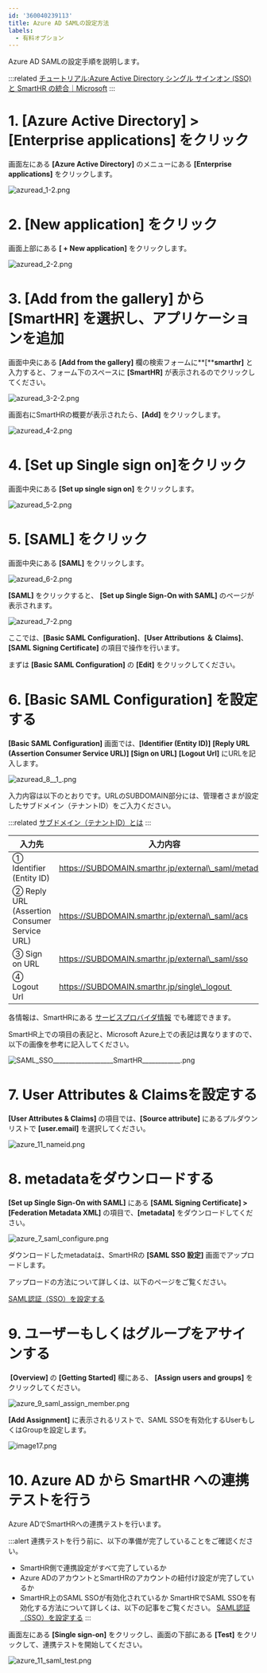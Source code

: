 ```yaml
---
id: '360040239113'
title: Azure AD SAMLの設定方法
labels:
  - 有料オプション
---
```

Azure AD SAMLの設定手順を説明します。

:::related
[チュートリアル\:Azure Active Directory シングル サインオン (SSO) と SmartHR の統合｜Microsoft](https://docs.microsoft.com/ja-jp/azure/active-directory/saas-apps/smarthr-tutorial)
:::

# 1\. \[Azure Active Directory\] > \[Enterprise applications\] をクリック

画面左にある **\[Azure Active Directory\]** のメニューにある **\[Enterprise applications\]** をクリックします。

![azuread_1-2.png](./azuread_1-2.png)

# 2\. \[New application\] をクリック

画面上部にある **\[ + New application\]** をクリックします。

![azuread_2-2.png](./azuread_2-2.png)

# 3\. \[Add from the gallery\] から \[SmartHR\] を選択し、アプリケーションを追加

画面中央にある **\[Add from the gallery\]** 欄の検索フォームに**\[****smarthr\]** と入力すると、フォーム下のスペースに **\[SmartHR\]** が表示されるのでクリックしてください。

![azuread_3-2-2.png](./azuread_3-2-2.png)

画面右にSmartHRの概要が表示されたら、**\[Add\]** をクリックします。

![azuread_4-2.png](./azuread_4-2.png)

# 4\. \[Set up Single sign on\]をクリック

画面中央にある **\[Set up single sign on\]** をクリックします。

![azuread_5-2.png](./azuread_5-2.png)

# 5\. \[SAML\] をクリック

画面中央にある **\[SAML\]** をクリックします。

![azuread_6-2.png](./azuread_6-2.png)

**\[SAML\]** をクリックすると、 **\[Set up Single Sign-On with SAML\]** のページが表示されます。

![azuread_7-2.png](./azuread_7-2.png)

ここでは、**\[Basic SAML Configuration\]**、**\[User Attributions ＆ Claims\]**、**\[SAML Signing Certificate\]** の項目で操作を行います。

まずは **\[Basic SAML Configuration\]** の **\[Edit\]** をクリックしてください。

# 6\. \[Basic SAML Configuration\] を設定する

**\[Basic SAML Configuration\]** 画面では、**\[Identifier (Entity ID)\]** **\[Reply URL (Assertion Consumer Service URL)\]** **\[Sign on URL\]** **\[Logout Url\]** にURLを記入します。

![azuread_8__1_.png](./azuread_8__1_.png)

入力内容は以下のとおりです。URLのSUBDOMAIN部分には、管理者さまが設定したサブドメイン（テナントID）をご入力ください。

:::related
[サブドメイン（テナントID）とは](https://knowledge.smarthr.jp/hc/ja/articles/360026264893)
:::

| **入力先** | **入力内容** |
| --- | --- |
| ① Identifier (Entity ID) | https://SUBDOMAIN.smarthr.jp/external\_saml/metadata |
| ② Reply URL (Assertion Consumer Service URL) | https://SUBDOMAIN.smarthr.jp/external\_saml/acs |
| ③ Sign on URL | https://SUBDOMAIN.smarthr.jp/external\_saml/sso |
| ④ Logout Url | https://SUBDOMAIN.smarthr.jp/single\_logout  |

各情報は、SmartHRにある [サービスプロバイダ情報](https://app.smarthr.jp/?redirect_path=admin%2Fexternal_saml_service_provider) でも確認できます。

SmartHR上での項目の表記と、Microsoft Azure上での表記は異なりますので、以下の画像を参考に記入してください。

![SAML_SSO___________________SmartHR____________.png](./SAML_SSO___________________SmartHR____________.png)

# 7\. User Attributes & Claimsを設定する

**\[User Attributes & Claims\]** の項目では、**\[Source attribute\]** にあるプルダウンリストで **\[user.email\]** を選択してください。

![azure_11_nameid.png](./azure_11_nameid.png)

# 8\. metadataをダウンロードする

**\[Set up Single Sign-On with SAML\]** にある **\[SAML Signing Certificate\] > \[Federation Metadata XML\]** の項目で、**\[metadata\]** をダウンロードしてください。

![azure_7_saml_configure.png](./azure_7_saml_configure.png)

ダウンロードしたmetadataは、SmartHRの **\[SAML SSO 設定\]** 画面でアップロードします。

アップロードの方法について詳しくは、以下のページをご覧ください。

[SAML認証（SSO）を設定する](https://knowledge.smarthr.jp/hc/ja/articles/360037010093)

# 9\. ユーザーもしくはグループをアサインする

 **\[Overview\]** の **\[Getting Started\]** 欄にある、 **\[Assign users and groups\]** をクリックしてください。

![azure_9_saml_assign_member.png](./azure_9_saml_assign_member.png)

**\[Add Assignment\]** に表示されるリストで、SAML SSOを有効化するUserもしくはGroupを設定します。

![image17.png](./image17.png)

# 10\. Azure AD から SmartHR への連携テストを行う

Azure ADでSmartHRへの連携テストを行います。

:::alert
連携テストを行う前に、以下の準備が完了していることをご確認ください。
- SmartHR側で連携設定がすべて完了しているか
- Azure ADのアカウントとSmartHRのアカウントの紐付け設定が完了しているか
- SmartHR上のSAML SSOが有効化されているか
SmartHRでSAML SSOを有効化する方法について詳しくは、以下の記事をご覧ください。
[SAML認証（SSO）を設定する](https://knowledge.smarthr.jp/hc/ja/articles/360037010093)
:::

画面左にある **\[Single sign-on\]** をクリックし、画面の下部にある **\[Test\]** をクリックして、連携テストを開始してください。

![azure_11_saml_test.png](./azure_11_saml_test.png)
